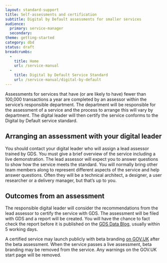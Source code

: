 ```yaml
---
layout: standard-support
title: Self-assessments and certification
subtitle: Digital by Default assessments for smaller services
audience:
  primary: service-manager
  secondary:
theme: getting-started
category: dbd
status: draft
breadcrumbs:
  -
    title: Home
    url: /service-manual
  -
    title: Digital by Default Service Standard
    url: /service-manual/digital-by-default
---
```


Assessments for services that have (or are likely to have) fewer than 100,000 transactions a year are completed by an assessor within the service’s responsible department. The department will be responsible for the assessment of a service and the process to arrange this will vary by department. The digital leader will then certify the service conforms to the Digital by Default service standard.

## Arranging an assessment with your digital leader

You should contact your digital leader who will assign a lead assessor trained by GDS. You must give a brief overview of the service including a live demonstration. The lead assessor will expect you to answer questions to show how the service meets the standard. You will normally bring other team members along to represent different aspects of the service and help answer questions. Often they will be a technical architect, a designer, a user researcher or a delivery manager, but that’s up to you.

## Outcomes from an assessment

The responsible digital leader will consider the recommendations from the lead assessor to certify the service with GDS. The assessment will be filed with GDS and a report will be created. You will have the chance to fact check the report before it is published on the [GDS Data Blog](https://gdsdata.blog.gov.uk/category/service-assessments/), usually within 5 working days.

A certified service may launch publicly with beta branding [on GOV.UK](/service-manual/domain-names/setting-up.html) after the beta assessment. When the service passes a live assessment, beta branding may be removed from the service. Any warnings on the GOV.UK start page will be removed.
